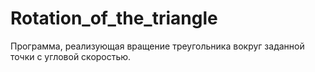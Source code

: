 # Rotation_of_the_triangle
Программа, реализующая вращение треугольника вокруг заданной точки с угловой скоростью. 
